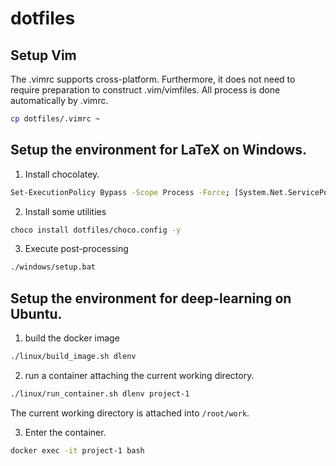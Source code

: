 # dotfiles

## Setup Vim
The .vimrc supports cross-platform. Furthermore, it does not need to require preparation to construct .vim/vimfiles. All process is done automatically by .vimrc.

```sh
cp dotfiles/.vimrc ~
```

## Setup the environment for LaTeX on Windows.

1. Install chocolatey.
```sh
Set-ExecutionPolicy Bypass -Scope Process -Force; [System.Net.ServicePointManager]::SecurityProtocol = [System.Net.ServicePointManager]::SecurityProtocol -bor 3072; iex ((New-Object System.Net.WebClient).DownloadString('https://community.chocolatey.org/install.ps1'))
```

2. Install some utilities
```sh
choco install dotfiles/choco.config -y
```

3. Execute post-processing
```sh
./windows/setup.bat
```

## Setup the environment for deep-learning on Ubuntu.

1. build the docker image

```sh
./linux/build_image.sh dlenv
```

2. run a container attaching the current working directory.

```sh
./linux/run_container.sh dlenv project-1
```

The current working directory is attached into `/root/work`.

3. Enter the container.

```sh
docker exec -it project-1 bash
```
